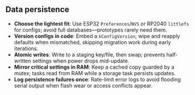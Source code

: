 ## Data persistence

- **Choose the lightest fit**: Use ESP32 `Preferences`/`NVS` or RP2040 `littlefs` for configs; avoid full databases—prototypes rarely need them.
- **Version configs in code**: Embed a `kConfigVersion`; wipe and reapply defaults when mismatched, skipping migration work during early iterations.
- **Atomic writes**: Write to a staging key/file, then swap; prevents half-written settings when power drops mid-update.
- **Mirror critical settings in RAM**: Keep a cached copy guarded by a mutex; tasks read from RAM while a storage task persists updates.
- **Log persistence failures once**: Rate-limit error logs to avoid flooding serial output when flash wear or access conflicts appear.
